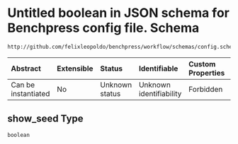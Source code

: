 # Untitled boolean in JSON schema for Benchpress config file. Schema

```txt
http://github.com/felixleopoldo/benchpress/workflow/schemas/config.schema.json#/definitions/benchmarks/properties/show_seed
```



| Abstract            | Extensible | Status         | Identifiable            | Custom Properties | Additional Properties | Access Restrictions | Defined In                                                       |
| :------------------ | :--------- | :------------- | :---------------------- | :---------------- | :-------------------- | :------------------ | :--------------------------------------------------------------- |
| Can be instantiated | No         | Unknown status | Unknown identifiability | Forbidden         | Allowed               | none                | [config.schema.json*](config.schema.json "open original schema") |

## show_seed Type

`boolean`

